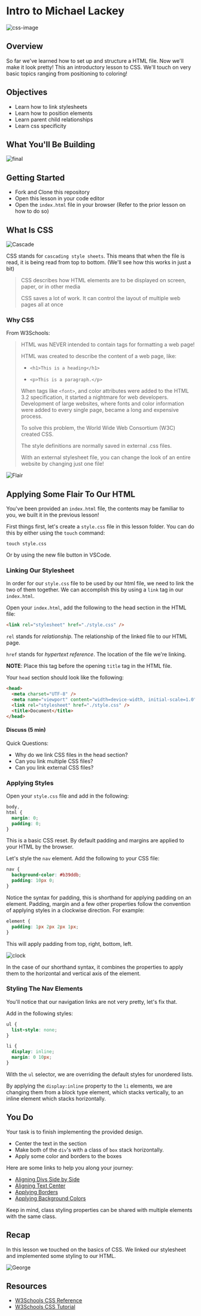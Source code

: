 # Intro to Michael Lackey

![css-image](https://www.tutorialrepublic.com/lib/images/css-illustration.png)

## Overview

So far we've learned how to set up and structure a HTML file. Now we'll make it look pretty! This an introductory lesson to CSS. We'll touch on very basic topics ranging from positioning to coloring!

## Objectives

- Learn how to link stylesheets
- Learn how to position elements
- Learn parent child relationships
- Learn css specificity

## What You'll Be Building

![final](Capture.png)

## Getting Started

- Fork and Clone this repository
- Open this lesson in your code editor
- Open the `index.html` file in your browser (Refer to the prior lesson on how to do so)

## What Is CSS

![Cascade](https://external-content.duckduckgo.com/iu/?u=http%3A%2F%2F31.media.tumblr.com%2Fcd2ca2396c0bd6251170ef25810ef755%2Ftumblr_mu1nvtnk9e1s85u2fo1_500.gif&f=1&nofb=1)

CSS stands for `cascading style sheets`. This means that when the file is read, it is being read from top to bottom. (We'll see how this works in just a bit)

> CSS describes how HTML elements are to be displayed on screen, paper, or in other media
>
> CSS saves a lot of work. It can control the layout of multiple web pages all at once

### Why CSS

From W3Schools:

> HTML was NEVER intended to contain tags for formatting a web page!
>
> HTML was created to describe the content of a web page, like:
>
> - `<h1>This is a heading</h1>`
>
> - `<p>This is a paragraph.</p>`
>
> When tags like `<font>`, and color attributes were added to the HTML 3.2 specification, it started a nightmare for web developers. Development of large websites, where fonts and color information were added to every single page, became a long and expensive process.
>
> To solve this problem, the World Wide Web Consortium (W3C) created CSS.
>
> The style definitions are normally saved in external .css files.
>
> With an external stylesheet file, you can change the look of an entire website by changing just one file!

![Flair](https://external-content.duckduckgo.com/iu/?u=https%3A%2F%2Fmedia.giphy.com%2Fmedia%2FV80llXf734WzK%2Fgiphy.gif&f=1&nofb=1)

## Applying Some Flair To Our HTML

You've been provided an `index.html` file, the contents may be familiar to you, we built it in the previous lesson!

First things first, let's create a `style.css` file in this lesson folder.
You can do this by either using the `touch` command:

`touch style.css`

Or by using the new file button in VSCode.

### Linking Our Stylesheet

In order for our `style.css` file to be used by our html file, we need to link the two of them together. We can accomplish this by using a `link` tag in our `index.html`.

Open your `index.html`, add the following to the head section in the HTML file:

```html
<link rel="stylesheet" href="./style.css" />
```

`rel` stands for *relationship*. The relationship of the linked file to our HTML page.

`href` stands for *hypertext reference*. The location of the file we're linking.

**NOTE**: Place this tag before the opening `title` tag in the HTML file.

Your `head` section should look like the following:

```html
<head>
  <meta charset="UTF-8" />
  <meta name="viewport" content="width=device-width, initial-scale=1.0" />
  <link rel="stylesheet" href="./style.css" />
  <title>Document</title>
</head>
```

#### Discuss (5 min)

Quick Questions:

- Why do we link CSS files in the head section?
- Can you link multiple CSS files?
- Can you link external CSS files?

### Applying Styles

Open your `style.css` file and add in the following:

```css
body,
html {
  margin: 0;
  padding: 0;
}
```

This is a basic CSS reset. By default padding and margins are applied to your HTML by the browser.

Let's style the `nav` element. Add the following to your CSS file:

```css
nav {
  background-color: #b39ddb;
  padding: 10px 0;
}
```

Notice the syntax for padding, this is shorthand for applying padding on an element. Padding, margin and a few other properties follow the convention of applying styles in a clockwise direction. For example:

```css
element {
  padding: 1px 2px 2px 1px;
}
```

This will apply padding from top, right, bottom, left.

![clock](https://external-content.duckduckgo.com/iu/?u=https%3A%2F%2Fdata.whicdn.com%2Fimages%2F28395546%2Foriginal.gif&f=1&nofb=1)

In the case of our shorthand syntax, it combines the properties to apply them to the horizontal and vertical axis of the element.

### Styling The Nav Elements

You'll notice that our navigation links are not very pretty, let's fix that.

Add in the following styles:

```css
ul {
  list-style: none;
}

li {
  display: inline;
  margin: 0 10px;
}
```

With the `ul` selector, we are overriding the default styles for unordered lists.

By applying the `display:inline` property to the `li` elements, we are changing them from a block type element, which stacks vertically, to an inline element which stacks horizontally.

## You Do

Your task is to finish implementing the provided design.

- Center the text in the section
- Make both of the `div`'s with a class of `box` stack horizontally.
- Apply some color and borders to the boxes

Here are some links to help you along your journey:

- [Aligning Divs Side by Side](https://www.w3schools.com/cssref/pr_class_float.asp)
- [Aligning Text Center](https://www.w3schools.com/cssref/pr_text_text-align.ASP)
- [Applying Borders](https://www.w3schools.com/cssref/pr_border.asp)
- [Applying Background Colors](https://www.w3schools.com/cssref/pr_background-color.asp)

Keep in mind, class styling properties can be shared with multiple elements with the same class.

## Recap

In this lesson we touched on the basics of CSS. We linked our stylesheet and implemented some styling to our HTML.

![George](https://external-content.duckduckgo.com/iu/?u=http%3A%2F%2Fa.fod4.com%2Fimages%2FGifGuide%2Fclapping%2Fseinfeld.gif&f=1&nofb=1)

## Resources

- [W3Schools CSS Reference](https://www.w3schools.com/cssref/default.asp)
- [W3Schools CSS Tutorial](https://www.w3schools.com/css/default.asp)
